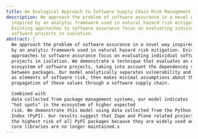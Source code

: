 ```yaml
---
title: An Ecological Approach to Software Supply Chain Risk Management
description: We approach the problem of software assurance in a novel way
  inspired by an analytic framework used in natural hazard risk mitigation.
  Existing approaches to software assurance focus on evaluating individual
  software projects in isolation.
abstract: |
  We approach the problem of software assurance in a novel way inspired
  by an analytic framework used in natural hazard risk mitigation. Existing
  approaches to software assurance focus on evaluating individual software
  projects in isolation. We demonstrate a technique that evaluates an entire
  ecosystem of software projects, taking into account the dependencey structure
  between packages. Our model analytically separates vulnerability and exposure
  as elements of software risk, then makes minimal assumptions about the
  propagation of these values through a software supply chain.

  Combined with
  data collected from package management systems, our model indicates
  "hot spots" in the ecosystem of higher expected
  risk. We demonstrate this model using data collected from the Python Package
  Index (PyPI). Our results suggest that Zope and Plone related projects carry
  the highest risk of all PyPI packages because they are widely used and their
  core libraries are no longer maintained.s
---
```

